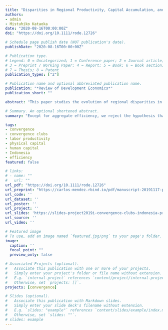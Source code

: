 ```yaml
---
title: "Disparities in Regional Productivity, Capital Accumulation, and Efficiency across Indonesia: A Club Convergence Approach"
authors:
- admin
- Mistuhiko Kataoka
date: "2020-08-16T00:00:00Z"
doi: "https://doi.org/10.1111/rode.12726"

# Schedule page publish date (NOT publication's date).
publishDate: "2020-08-16T00:00:00Z"

# Publication type.
# Legend: 0 = Uncategorized; 1 = Conference paper; 2 = Journal article;
# 3 = Preprint / Working Paper; 4 = Report; 5 = Book; 6 = Book section;
# 7 = Thesis; 8 = Patent
publication_types: ["2"]

# Publication name and optional abbreviated publication name.
publication: "*Review of Development Economics*"
publication_short: ""

abstract: "This paper studies the evolution of regional disparities in labor productivity, capital accumulation, and efficiency across Indonesian provinces over the 1990-2010 period. Through the lens of a non-linear dynamic factor model, we first test the hypothesis that all provinces would eventually converge to a common steady-state path. We reject this hypothesis and find that the provincial dynamics of labor productivity are characterized by two convergence clubs. We next evaluate the dynamics of the proximate determinants of labor productivity and find some mixed results. On the one hand, physical and human capital accumulation are characterized by three and two convergence clubs, respectively. On the other hand, efficiency is characterized by a unique convergence club. The paper concludes suggesting that based on the provincial composition of each club and the common low level of efficiency across Indonesia, considerable improvements in both capital accumulation and efficiency are still needed to reduce regional disparities and accelerate productivity growth."

# Summary. An optional shortened abstract.
summary: "Except for aggregate efficiency, we reject the hypothesis that all provinces would eventually converge to a common steady-state path in terms of labor productivity, physical capital, and human capital. Low efficiency is still a problem for Indonesia"

tags:
- convergence
- convergence clubs
- labor productivity
- physical capital
- human capital
- Indonesia
- efficiency
featured: false

# links:
# - name: ""
#   url: ""
url_pdf: "https://doi.org/10.1111/rode.12726"
url_preprint: "https://carlos-mendez.rbind.io/pdf/manuscript-20191117-project2019i-convergence-clubs-indonesia-provinces.pdf"
url_code: ''
url_dataset: ''
url_poster: ''
url_project: ''
url_slides: 'https://slides-project2019i-convergence-clubs-indonesia-provinces.netlify.com/#1'
url_source: ''
url_video: ''

# Featured image
# To use, add an image named `featured.jpg/png` to your page's folder.
image:
  caption: ''
  focal_point: ""
  preview_only: false

# Associated Projects (optional).
#   Associate this publication with one or more of your projects.
#   Simply enter your project's folder or file name without extension.
#   E.g. `internal-project` references `content/project/internal-project/index.md`.
#   Otherwise, set `projects: []`.
projects: [convergence]

# Slides (optional).
#   Associate this publication with Markdown slides.
#   Simply enter your slide deck's filename without extension.
#   E.g. `slides: "example"` references `content/slides/example/index.md`.
#   Otherwise, set `slides: ""`.
# slides: example
---
```

